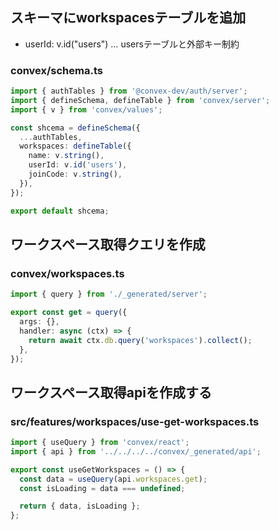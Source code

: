 ## スキーマにworkspacesテーブルを追加

- userId: v.id("users") … usersテーブルと外部キー制約

### convex/schema.ts

```ts
import { authTables } from '@convex-dev/auth/server';
import { defineSchema, defineTable } from 'convex/server';
import { v } from 'convex/values';

const shcema = defineSchema({
  ...authTables,
  workspaces: defineTable({
    name: v.string(),
    userId: v.id('users'),
    joinCode: v.string(),
  }),
});

export default shcema;
```

## ワークスペース取得クエリを作成

### convex/workspaces.ts

```ts
import { query } from './_generated/server';

export const get = query({
  args: {},
  handler: async (ctx) => {
    return await ctx.db.query('workspaces').collect();
  },
});
```

## ワークスペース取得apiを作成する

### src/features/workspaces/use-get-workspaces.ts

```ts
import { useQuery } from 'convex/react';
import { api } from '../../../../convex/_generated/api';

export const useGetWorkspaces = () => {
  const data = useQuery(api.workspaces.get);
  const isLoading = data === undefined;

  return { data, isLoading };
};
```
